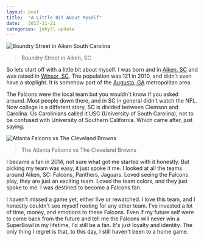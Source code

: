 ```yaml
---
layout: post
title:  "A Little Bit About Myself"
date:   2017-11-21
categories: jekyll update
---
```


![Boundry Street in Aiken South Carolina](https://www.sciway.net/sc-photos/wp-content/uploads/south-boundary-aiken.jpg)
>Boundry Street in Aiken, SC 

So lets start off with a little bit about myself. I was born and in [Aiken, SC][Aiken-SC] and was raised in [Winsor, SC][Windsor-SC]. The population was 121 in 2010, and didn't even have a stoplight. It is somehow part of the [Augusta, GA][Augusta-GA] metropolitan area. 

The Falcons were the local team but you wouldn't know if you asked around. Most people down there, and in SC in general didn't watch the NFL. Now college is a different story, SC is divided between Clemson and Carolina. Us Carolinians called it USC (University of South Carolina), not to be confused with University of Southern California. Which came after, just saying.

![Atlanta Falcons vs The Cleveland Browns](https://upload.wikimedia.org/wikipedia/commons/8/81/Cleveland_Browns_vs._Atlanta_Falcons_preseason_2016_%2829030881892%29.jpg)
> The Atlanta Falcons vs The Cleveland Browns

I became a fan in 2014, not sure what got me started with it honestly. But picking my team was easy, it just spoke it me. I looked at all the teams around Aiken, SC: Falcons, Panthers, Jaguars. Loved seeing the Falcons play, they are just an exciting team. Loved the team colors, and they just spoke to me. I was destined to become a Falcons fan.

I haven't missed a game yet, either live or rewatched. I love this team, and I honestly couldn't see myself rooting for any other team. I've invested a lot of time, money, and emotions to these Falcons. Even if my future self were to come back from the future and tell me the Falcons will never win a SuperBowl in my lifetime, I'd still be a fan. It's just loyalty and identity. The only thing I regret is that, to this day, I still haven't been to a home game.


[Windsor-SC]: https://en.wikipedia.org/wiki/Windsor,_South_Carolina
[Aiken-SC]: https://en.wikipedia.org/wiki/Aiken,_South_Carolina
[Augusta-GA]: https://en.wikipedia.org/wiki/Augusta_metropolitan_area
